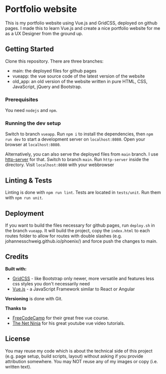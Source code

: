 # Portfolio website
This is my portfolio website using Vue.js and GridCSS, deployed on github pages. I made this to learn Vue.js and create a nice portfolio website for me as a UX Designer from the ground up.

## Getting Started
Clone this repository. There are three branches:
- main: the deployed files for github pages
- vueapp: the vue source code of the latest version of the website
- old_app: an old version of the website written in pure HTML, CSS, JavaScript, jQuery and Bootstrap.


### Prerequisites

You need `nodejs` and `npm`.

### Running the dev setup

Switch to branch `vueapp`. Run `npm i` to install the dependencies, then `npm run dev` to start a development server on `localhost:8080`. Open your browser at `localhost:8080`.

Alternatively, you can also serve the deployed files from `main` branch. I use [http-server](https://www.npmjs.com/package/http-server) for that. Switch to branch `main`. Run `http-server` inside the directory. Visit `localhost:8080` with your webbrowser

## Linting & Tests

Linting is done with `npm run lint`. Tests are located in `tests/unit`. Run them with `npm run unit`.

## Deployment

If you want to build the files necessary for github pages, run `deploy.sh` in the branch `vueapp`. It will build the project, copy the `index.html` to each routes folder to allow for routes with double slashes (e.g. johannesschweig.github.io/phoenix/) and force push the changes to main.

## Credits

**Built with:**
* [GridCSS](https://developer.mozilla.org/en-US/docs/Web/CSS/CSS_Grid_Layout) - like Bootstrap only newer, more versatile and features less css styles you don't necessarily need
* [Vue.js](https://vuejs.org/) - a JavaScript Framework similar to React or Angular

**Versioning** is done with Git.

**Thanks to**

* [FreeCodeCamp](https://www.freecodecamp.org/) for their great free vue course.
* [The Net Ninja](https://www.youtube.com/watch?v=5LYrN_cAJoA&list=PL4cUxeGkcC9gQcYgjhBoeQH7wiAyZNrYa) for his great youtube vue video tutorials.

## License

You may reuse my code which is about the technical side of this project (e.g. page setup, build scripts, layout) without asking if you provide attribution somewhere. You may NOT reuse any of my images or copy (i.e. written text).
